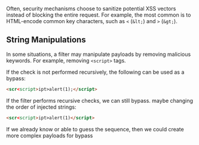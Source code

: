 Often, security mechanisms choose to sanitize potential XSS vectors instead of blocking the entire request. For example, the most common is to HTML-encode common key characters, such as `<` (`&lt;`) and `>` (`&gt;`).
## String Manipulations
In some situations, a filter may manipulate payloads by removing malicious keywords. For example, removing `<script>` tags.

If the check is not performed recursively, the following can be used as a bypass:
```html
<scr<script>ipt>alert(1);</script>
```
If the filter performs recursive checks, we can still bypass. maybe changing the order of injected strings:
```html
<scr<script>ipt>alert(1)</script>
```

If we already know or able to guess the sequence, then we could create more complex payloads for bypass